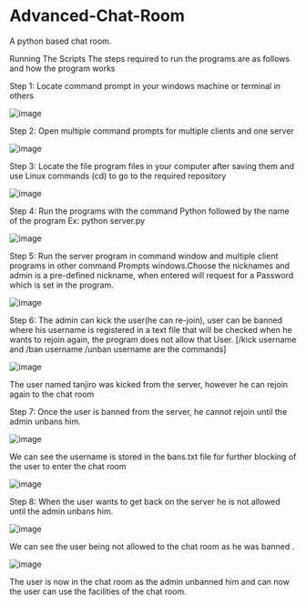 # Advanced-Chat-Room
A python based chat room.

Running The Scripts
The steps required to run the programs are as follows and how the program works

Step 1: Locate command prompt in your windows machine or terminal in others

![image](https://github.com/sumanthreddyy/Advanced-Chat-Room/assets/85357787/89ba1873-91df-4e74-9147-9d22ebbab556)


Step 2: Open multiple command prompts for multiple clients and one server

![image](https://github.com/sumanthreddyy/Advanced-Chat-Room/assets/85357787/8ea08b74-13b7-4703-bbf3-b732ed71b78a)


Step 3: Locate the file program files in your computer after saving them and use Linux commands (cd) to go to the required repository
 
![image](https://github.com/sumanthreddyy/Advanced-Chat-Room/assets/85357787/57962ed4-656c-4d3f-b4c0-7ed9ae95fd19)


Step 4:  Run the programs with the command Python followed by the name of the program Ex: python server.py

![image](https://github.com/sumanthreddyy/Advanced-Chat-Room/assets/85357787/0f11cc90-0677-44dc-b9a8-610ee233a131)


Step 5:  Run the server program in command window and multiple client programs in other command  Prompts windows.Choose the nicknames and admin is a pre-defined nickname, when entered will request for a Password which is set in the program.

![image](https://github.com/sumanthreddyy/Advanced-Chat-Room/assets/85357787/19ad47b6-fed7-4935-845d-314d5f24a88e)


Step 6: The admin can kick the user(he can re-join), user can be banned where his username is registered in a text file that will be checked when he wants to rejoin again, the program does not allow that User. [/kick username and /ban username /unban username are the commands]

![image](https://github.com/sumanthreddyy/Advanced-Chat-Room/assets/85357787/cd710979-be6f-4be8-83dd-2d180d4935f9)

The user named tanjiro was kicked from the server, however he can rejoin again to the chat room 


Step 7: Once the user is banned from the server, he cannot rejoin until the admin unbans him.

![image](https://github.com/sumanthreddyy/Advanced-Chat-Room/assets/85357787/6f198f6a-72c7-4861-b508-f293caceec7f)

We can see the username is stored in the bans.txt file for further blocking of the user to enter the chat room

![image](https://github.com/sumanthreddyy/Advanced-Chat-Room/assets/85357787/57c0b3f6-ea26-49ed-a7ae-3db0cd723734)


Step 8: When the user wants to get back on the server he is not allowed until the admin unbans him.

![image](https://github.com/sumanthreddyy/Advanced-Chat-Room/assets/85357787/6e3adabc-63f5-4b3f-9642-f626a16ca15c)

We can see the user being not allowed to the chat room as he was banned . 

![image](https://github.com/sumanthreddyy/Advanced-Chat-Room/assets/85357787/85384b4a-fa26-4943-ba22-e616ea456b20)

The user is now in the chat room as the admin unbanned him and can now the user can use the facilities of the chat room.

 

